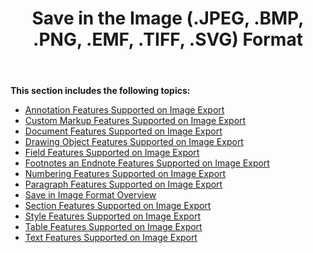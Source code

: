 ﻿---
title: Save in the Image (.JPEG, .BMP, .PNG, .EMF, .TIFF, .SVG) Format
description: "Aspose.Words for Java allows you to work with various features supported when saving to image formats: JPEG, BMP, PNG, TIFF, SVG, etc."
type: docs
weight: 70
url: /java/save-in-the-image-jpeg-bmp-png-emf-tiff-svg-format/
---

**This section includes the following topics:** 

- [Annotation Features Supported on Image Export](/words/java/annotation-features-supported-on-image-export/)
- [Custom Markup Features Supported on Image Export](/words/java/custom-markup-features-supported-on-image-export/)
- [Document Features Supported on Image Export](/words/java/document-features-supported-on-image-export/)
- [Drawing Object Features Supported on Image Export](/words/java/drawing-object-features-supported-on-image-export/)
- [Field Features Supported on Image Export](/words/java/field-features-supported-on-image-export/)
- [Footnotes an Endnote Features Supported on Image Export](/words/java/footnotes-and-endnote-features-supported-on-image-export/)
- [Numbering Features Supported on Image Export](/words/java/numbering-features-supported-on-image-export/)
- [Paragraph Features Supported on Image Export](/words/java/paragraph-features-supported-on-image-export/)
- [Save in Image Format Overview](/words/java/save-in-image-format-overview/)
- [Section Features Supported on Image Export](/words/java/section-features-supported-on-image-export/)
- [Style Features Supported on Image Export](/words/java/style-features-supported-on-image-export/)
- [Table Features Supported on Image Export](/words/java/table-features-supported-on-image-export/)
- [Text Features Supported on Image Export](/words/java/text-features-supported-on-image-export/)
